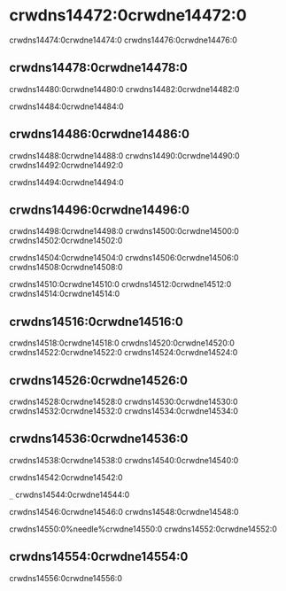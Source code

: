 # crwdns14472:0crwdne14472:0

crwdns14474:0crwdne14474:0 crwdns14476:0crwdne14476:0

## crwdns14478:0crwdne14478:0

crwdns14480:0crwdne14480:0 crwdns14482:0crwdne14482:0

crwdns14484:0crwdne14484:0

## crwdns14486:0crwdne14486:0

crwdns14488:0crwdne14488:0 crwdns14490:0crwdne14490:0 crwdns14492:0crwdne14492:0

crwdns14494:0crwdne14494:0

## crwdns14496:0crwdne14496:0

crwdns14498:0crwdne14498:0 crwdns14500:0crwdne14500:0 crwdns14502:0crwdne14502:0

crwdns14504:0crwdne14504:0 crwdns14506:0crwdne14506:0 crwdns14508:0crwdne14508:0

crwdns14510:0crwdne14510:0 crwdns14512:0crwdne14512:0 crwdns14514:0crwdne14514:0

## crwdns14516:0crwdne14516:0

crwdns14518:0crwdne14518:0 crwdns14520:0crwdne14520:0 crwdns14522:0crwdne14522:0 crwdns14524:0crwdne14524:0

## crwdns14526:0crwdne14526:0

crwdns14528:0crwdne14528:0 crwdns14530:0crwdne14530:0 crwdns14532:0crwdne14532:0 crwdns14534:0crwdne14534:0

## crwdns14536:0crwdne14536:0

crwdns14538:0crwdne14538:0 crwdns14540:0crwdne14540:0

crwdns14542:0crwdne14542:0

`_` crwdns14544:0crwdne14544:0

crwdns14546:0crwdne14546:0 crwdns14548:0crwdne14548:0

crwdns14550:0%needle%crwdne14550:0 crwdns14552:0crwdne14552:0

## crwdns14554:0crwdne14554:0

crwdns14556:0crwdne14556:0